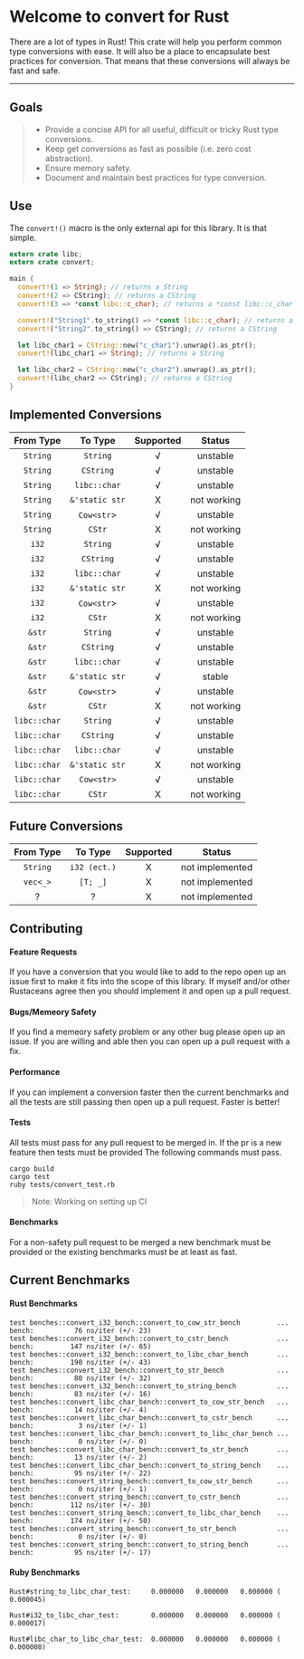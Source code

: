 Welcome to convert for Rust
=======================


There are a lot of types in Rust!  This crate will help you perform common type conversions with ease.  It will also be a place to encapsulate best practices for conversion.  That means that these conversions will always be fast and safe.

----------

Goals
-------------
> - Provide a concise API for all useful, difficult or tricky Rust type conversions.
> - Keep get conversions as fast as possible (i.e. zero cost abstraction).
> - Ensure memory safety.
> - Document and maintain best practices for type conversion.

Use
-------------

The `convert!()` macro is the only external api for this library.  It is that simple.

```rust
extern crate libc;
extern crate convert;

main {
  convert!(1 => String); // returns a String
  convert!(2 => CString); // returns a CString
  convert!(3 => *const libc::c_char); // returns a *const libc::c_char

  convert!("String1".to_string() => *const libc::c_char); // returns a *const libc::c_char
  convert!("String2".to_string() => CString); // returns a CString

  let libc_char1 = CString::new("c_char1").unwrap().as_ptr();
  convert!(libc_char1 => String); // returns a String

  let libc_char2 = CString::new("c_char2").unwrap().as_ptr();
  convert!(libc_char2 => CString); // returns a CString
}
```
Implemented Conversions
-------------
| From Type   | To Type       | Supported |Status       |
| :-------:   | :----:        | :---:     | :---:       |
| `String`    | `String`      |  √        | unstable    |
| `String`    | `CString`     |  √        | unstable    |
| `String`    | `libc::char`  |  √        | unstable    |
| `String`    | `&'static str`|  X        | not working |
| `String`    | `Cow<str`>    |  √        | unstable    |
| `String`    | `CStr`        |  X        | not working |
| `i32`       | `String`      |  √        | unstable    |
| `i32`       | `CString`     |  √        | unstable    |
| `i32`       | `libc::char`  |  √        | unstable    |
| `i32`       | `&'static str`|  X        | not working |
| `i32`       | `Cow<str`>    |  √        | unstable    |
| `i32`       | `CStr`        |  X        | not working |
| `&str`      | `String`      |  √        | unstable    |
| `&str`      | `CString`     |  √        | unstable    |
| `&str`      | `libc::char`  |  √        | unstable    |
| `&str`      | `&'static str`|  √        | stable      |
| `&str`      | `Cow<str`>    |  √        | unstable    |
| `&str`      | `CStr`        |  X        | not working |
| `libc::char`| `String`      |  √        | unstable    |
| `libc::char`| `CString`     |  √        | unstable    |
| `libc::char`| `libc::char`  |  √        | unstable    |
| `libc::char`| `&'static str`|  X        | not working |
| `libc::char`| `Cow<str>`    |  √        | unstable    |
| `libc::char`| `CStr`        |  X        | not working |

Future Conversions
-------------
| From Type   | To Type     | Supported |Status           |
| :-------:   | :----:      | :---:     | :---:           |
| `String`    | `i32 (ect.)`|  X        | not implemented |
| `vec<_>`    | `[T; _]`    |  X        | not implemented |
| ?           | ?           |  X        | not implemented |

Contributing
-------------
#### Feature Requests
If you have a conversion that you would like to add to the repo open up an issue first to make it fits into the scope of this library.  If myself and/or other Rustaceans agree then you should implement it and open up a pull request.
#### Bugs/Memeory Safety
If you find a memeory safety problem or any other bug please open up an issue.  If you are willing and able then you can open up a pull request with a fix.
#### Performance
If you can implement a conversion faster then the current benchmarks and all the tests are still passing then open up a pull request.  Faster is better!

#### Tests
All tests must pass for any pull request to be merged in.  If the pr is a new feature then tests must be provided The following commands must pass.
```
cargo build
cargo test
ruby tests/convert_test.rb
```

> Note:  Working on setting up CI

#### Benchmarks
For a non-safety pull request to be merged a new benchmark must be provided or the existing benchmarks must be at least as fast.

Current Benchmarks
-------------
#### Rust Benchmarks
```
test benches::convert_i32_bench::convert_to_cow_str_bench         ... bench:          76 ns/iter (+/- 23)
test benches::convert_i32_bench::convert_to_cstr_bench            ... bench:         147 ns/iter (+/- 65)
test benches::convert_i32_bench::convert_to_libc_char_bench       ... bench:         190 ns/iter (+/- 43)
test benches::convert_i32_bench::convert_to_str_bench             ... bench:          80 ns/iter (+/- 32)
test benches::convert_i32_bench::convert_to_string_bench          ... bench:          83 ns/iter (+/- 16)
test benches::convert_libc_char_bench::convert_to_cow_str_bench   ... bench:          14 ns/iter (+/- 4)
test benches::convert_libc_char_bench::convert_to_cstr_bench      ... bench:           3 ns/iter (+/- 1)
test benches::convert_libc_char_bench::convert_to_libc_char_bench ... bench:           0 ns/iter (+/- 0)
test benches::convert_libc_char_bench::convert_to_str_bench       ... bench:          13 ns/iter (+/- 2)
test benches::convert_libc_char_bench::convert_to_string_bench    ... bench:          95 ns/iter (+/- 22)
test benches::convert_string_bench::convert_to_cow_str_bench      ... bench:           0 ns/iter (+/- 1)
test benches::convert_string_bench::convert_to_cstr_bench         ... bench:         112 ns/iter (+/- 30)
test benches::convert_string_bench::convert_to_libc_char_bench    ... bench:         174 ns/iter (+/- 50)
test benches::convert_string_bench::convert_to_str_bench          ... bench:           0 ns/iter (+/- 0)
test benches::convert_string_bench::convert_to_string_bench       ... bench:          95 ns/iter (+/- 17)
```

#### Ruby Benchmarks
```
Rust#string_to_libc_char_test:     0.000000   0.000000   0.000000 (  0.000045)

Rust#i32_to_libc_char_test:        0.000000   0.000000   0.000000 (  0.000017)

Rust#libc_char_to_libc_char_test:  0.000000   0.000000   0.000000 (  0.000008)
```
